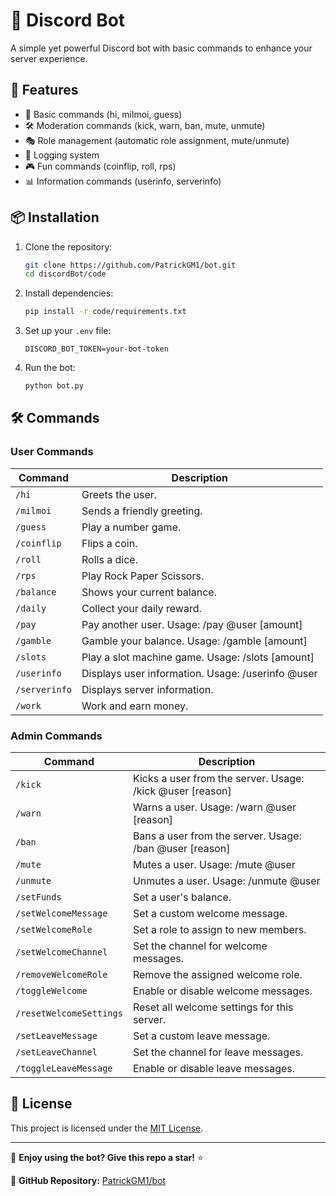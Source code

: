 # 🤖 Discord Bot
A simple yet powerful Discord bot with basic commands to enhance your server experience.

## 🚀 Features
- 🎉 Basic commands (hi, milmoi, guess)
- 🛠 Moderation commands (kick, warn, ban, mute, unmute)
- 🎭 Role management (automatic role assignment, mute/unmute)
- 📜 Logging system
- 🎮 Fun commands (coinflip, roll, rps)
- 📊 Information commands (userinfo, serverinfo)

## 📦 Installation

1. Clone the repository:
   ```sh
   git clone https://github.com/PatrickGM1/bot.git
   cd discordBot/code
   ```

2. Install dependencies:
   ```sh
   pip install -r code/requirements.txt
   ```

3. Set up your `.env` file:
   ```env
   DISCORD_BOT_TOKEN=your-bot-token
   ```

4. Run the bot:
   ```sh
   python bot.py
   ```

## 🛠 Commands

### User Commands
| Command      | Description |
|--------------|-------------|
| `/hi`        | Greets the user. |
| `/milmoi`    | Sends a friendly greeting. |
| `/guess`     | Play a number game. |
| `/coinflip`  | Flips a coin. |
| `/roll`      | Rolls a dice. |
| `/rps`       | Play Rock Paper Scissors. |
| `/balance`   | Shows your current balance. |
| `/daily`     | Collect your daily reward. |
| `/pay`       | Pay another user. Usage: /pay @user [amount] |
| `/gamble`    | Gamble your balance. Usage: /gamble [amount] |
| `/slots`     | Play a slot machine game. Usage: /slots [amount] |
| `/userinfo`  | Displays user information. Usage: /userinfo @user |
| `/serverinfo`| Displays server information. |
| `/work`      | Work and earn money. |

### Admin Commands
| Command              | Description |
|----------------------|-------------|
| `/kick`              | Kicks a user from the server. Usage: /kick @user [reason] |
| `/warn`              | Warns a user. Usage: /warn @user [reason] |
| `/ban`               | Bans a user from the server. Usage: /ban @user [reason] |
| `/mute`              | Mutes a user. Usage: /mute @user |
| `/unmute`            | Unmutes a user. Usage: /unmute @user |
| `/setFunds`          | Set a user's balance. |
| `/setWelcomeMessage` | Set a custom welcome message. |
| `/setWelcomeRole`    | Set a role to assign to new members. |
| `/setWelcomeChannel` | Set the channel for welcome messages. |
| `/removeWelcomeRole` | Remove the assigned welcome role. |
| `/toggleWelcome`     | Enable or disable welcome messages. |
| `/resetWelcomeSettings` | Reset all welcome settings for this server. |
| `/setLeaveMessage`   | Set a custom leave message. |
| `/setLeaveChannel`   | Set the channel for leave messages. |
| `/toggleLeaveMessage`| Enable or disable leave messages. |

## 📜 License

This project is licensed under the [MIT License](LICENSE).

---

🚀 **Enjoy using the bot? Give this repo a star!** ⭐

🔗 **GitHub Repository:** [PatrickGM1/bot](https://github.com/PatrickGM1/bot)